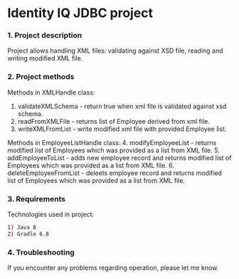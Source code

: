 # Identity IQ JDBC project

### 1. Project description
Project allows handling XML files: validating against XSD file, reading and writing modified XML file.

### 2. Project methods
Methods in XMLHandle class:
1. validateXMLSchema - return true when xml file is validated against xsd schema.
2. readFromXMLFile - returns list of Employee derived from xml file.
3. writeXMLFromList - write modified xml file with provided Employee list.

Methods in EmployeeListHandle class:
4. modifyEmployeeList - returns modified list of Employees which was provided as a list from XML file.
5. addEmployeeToList - adds new employee record and returns modified list of Employees which was provided as a list from XML file.
6. deleteEmployeeFromList - deleets employee record and returns modified list of Employees which was provided as a list from XML file.

### 3. Requirements
Technologies used in project:
```bash
1) Java 8
2) Gradle 6.8
```

### 4. Troubleshooting
If you encounter any problems regarding operation, please let me know. 


